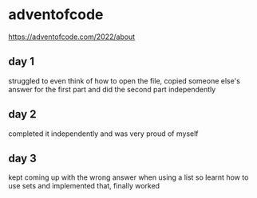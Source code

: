# adventofcode
https://adventofcode.com/2022/about

## day 1
struggled to even think of how to open the file, copied someone else's answer for the first part and did the second part independently

## day 2
completed it independently and was very proud of myself

## day 3 
kept coming up with the wrong answer when using a list so learnt how to use sets and implemented that, finally worked
